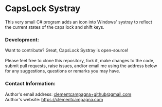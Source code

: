 # CapsLock Systray

This very small C# program adds an icon into Windows' systray to reflect the current states of the caps lock and shift keys.

### Development:

Want to contribute? Great, CapsLock Systray is open-source!\
\
Please feel free to clone this repository, fork it, make changes to the code, submit pull requests, raise issues, and/or email me using the address below for any suggestions, questions or remarks you may have.

### Contact Information:

Author's email address: clementcampagna+github@gmail.com\
Author's website: https://clementcampagna.com
